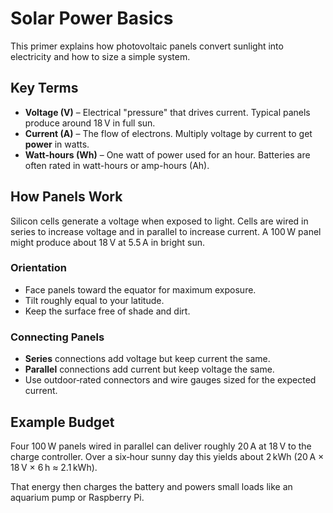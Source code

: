 # Solar Power Basics

This primer explains how photovoltaic panels convert sunlight into electricity and how to size a simple system.

## Key Terms
- **Voltage (V)** – Electrical "pressure" that drives current. Typical panels produce around 18 V in full sun.
- **Current (A)** – The flow of electrons. Multiply voltage by current to get **power** in watts.
- **Watt-hours (Wh)** – One watt of power used for an hour. Batteries are often rated in watt-hours or amp-hours (Ah).

## How Panels Work
Silicon cells generate a voltage when exposed to light. Cells are wired in series to increase voltage and in parallel to increase current. A 100 W panel might produce about 18 V at 5.5 A in bright sun.

### Orientation
- Face panels toward the equator for maximum exposure.
- Tilt roughly equal to your latitude.
- Keep the surface free of shade and dirt.

### Connecting Panels
- **Series** connections add voltage but keep current the same.
- **Parallel** connections add current but keep voltage the same.
- Use outdoor‑rated connectors and wire gauges sized for the expected current.

## Example Budget
Four 100 W panels wired in parallel can deliver roughly 20 A at 18 V to the charge controller.
Over a six‑hour sunny day this yields about 2 kWh (20 A × 18 V × 6 h ≈ 2.1 kWh).

That energy then charges the battery and powers small loads like an aquarium pump or Raspberry Pi.
